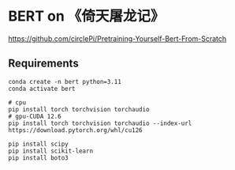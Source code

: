 # BERT on 《倚天屠龙记》

https://github.com/circlePi/Pretraining-Yourself-Bert-From-Scratch

## Requirements
```
conda create -n bert python=3.11
conda activate bert

# cpu
pip install torch torchvision torchaudio
# gpu-CUDA 12.6
pip install torch torchvision torchaudio --index-url https://download.pytorch.org/whl/cu126

pip install scipy
pip install scikit-learn
pip install boto3
```